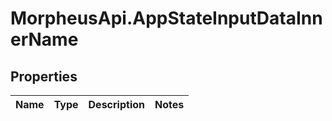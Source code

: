 # MorpheusApi.AppStateInputDataInnerName

## Properties

Name | Type | Description | Notes
------------ | ------------- | ------------- | -------------


